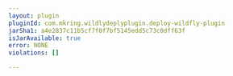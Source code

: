```yaml
---
layout: plugin
pluginId: com.mkring.wildlydeplyplugin.deploy-wildfly-plugin
jarSha1: a4e2837c11b5cf7f0f7bf5145edd5c73c0dff63f
isJarAvailable: true
error: NONE
violations: []

---
```

